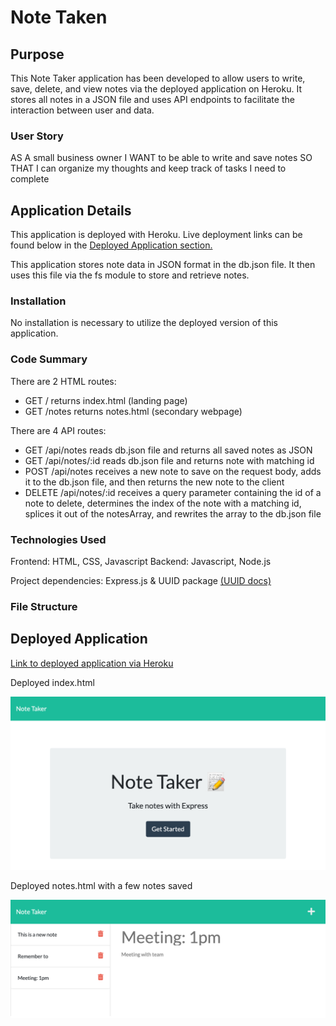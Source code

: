 # Note Taken

## Purpose
This Note Taker application has been developed to allow users to write, save, delete, and view notes via the deployed application on Heroku. It stores all notes in a JSON file and uses API endpoints to facilitate the interaction between user and data. 

### User Story
AS A small business owner
I WANT to be able to write and save notes
SO THAT I can organize my thoughts and keep track of tasks I need to complete

## Application Details
This application is deployed with Heroku. Live deployment links can be found below in the [Deployed Application section.](#deployed-application)

This application stores note data in JSON format in the db.json file. It then uses this file via the fs module to store and retrieve notes. 

### Installation
No installation is necessary to utilize the deployed version of this application.

### Code Summary

There are 2 HTML routes: 
- GET / returns index.html (landing page)
- GET /notes returns notes.html (secondary webpage)

There are 4 API routes:
- GET /api/notes reads db.json file and returns all saved notes as JSON
- GET /api/notes/:id reads db.json file and returns note with matching id
- POST /api/notes receives a new note to save on the request body, adds it to the db.json file, and then returns the new note to the client
- DELETE /api/notes/:id receives a query parameter containing the id of a note to delete, determines the index of the note with a matching id, splices it out of the notesArray, and rewrites the array to the db.json file

### Technologies Used
Frontend: HTML, CSS, Javascript
Backend: Javascript, Node.js

Project dependencies: Express.js & UUID package [(UUID docs)](https://github.com/uuidjs/uuid)

### File Structure

## Deployed Application

[Link to deployed application via Heroku](https://emmazart-note-taken.herokuapp.com/notes)

Deployed index.html

![(deployed screenshot of index.html)](./assets/images/emmazart-note-taken.herokuapp.com_.png)

Deployed notes.html with a few notes saved

![(deployed screenshot of notes.html)](./assets/images/emmazart-note-taken.herokuapp.com_notes.png)
